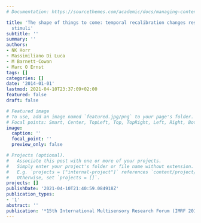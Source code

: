 ```yaml
---
# Documentation: https://sourcethemes.com/academic/docs/managing-content/

title: 'The shape of things to come: temporal recalibration changes responses to unisensory
  stimuli'
subtitle: ''
summary: ''
authors:
- NK Horr
- Massimiliano Di Luca
- M Barnett-Cowan
- Marc O Ernst
tags: []
categories: []
date: '2014-01-01'
lastmod: 2021-04-10T23:37:09+02:00
featured: false
draft: false

# Featured image
# To use, add an image named `featured.jpg/png` to your page's folder.
# Focal points: Smart, Center, TopLeft, Top, TopRight, Left, Right, BottomLeft, Bottom, BottomRight.
image:
  caption: ''
  focal_point: ''
  preview_only: false

# Projects (optional).
#   Associate this post with one or more of your projects.
#   Simply enter your project's folder or file name without extension.
#   E.g. `projects = ["internal-project"]` references `content/project/deep-learning/index.md`.
#   Otherwise, set `projects = []`.
projects: []
publishDate: '2021-04-10T21:40:59.084918Z'
publication_types:
- '1'
abstract: ''
publication: '*15th International Multisensory Research Forum (IMRF 2014)*'
---
```

